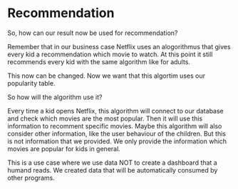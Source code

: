 # Recommendation

So, how can our result now be used for recommendation?

Remember that in our business case Netflix uses an alogorithmus that gives every kid a recommendation which movie to watch. At this point it still recommends every kid with the same algorithm like for adults.

This now can be changed. Now we want that this algortim uses our popularity table.

So how will the algorithm use it?

Every time a kid opens Netflix, this algorithm will connect to our database and check which movies are the most popular. Then it will use this information to recomment specific movies. Maybe this algorithm will also consider other information, like the user behaviour of the children. But this is not information that we provided. We only provide the information which movies are popular for kids in general.

This is a use case where we use data NOT to create a dashboard that a humand reads. We created data that will be automatically consumed by other programs.